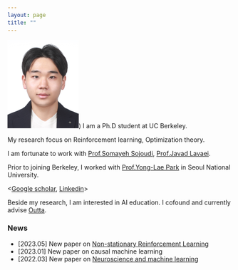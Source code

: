 ```yaml
---
layout: page
title: ""
---
```

![hyunin](/assets/Lee-Hyunin.png))
I am a Ph.D student at UC Berkeley. 

My research focus on Reinforcement learning, Optimization theory. 

I am fortunate to work with [Prof.Somayeh Sojoudi](https://people.eecs.berkeley.edu/~sojoudi/index.html), [Prof.Javad Lavaei](https://lavaei.ieor.berkeley.edu/).

Prior to joining Berkeley, I worked with [Prof.Yong-Lae Park](https://softrobotics.snu.ac.kr/) in Seoul National University. 

<[Google scholar](https://scholar.google.com/citations?user=kHTDu1YAAAAJ&hl=en), [Linkedin](https://kr.linkedin.com/in/hyunin-lee-539b641b1)>

Beside my research, I am interested in AI education. I cofound and currently advise [Outta](https://outta.ai/). 

### News 
* [2023.05] New paper on [Non-stationary Reinforcement Learning]() 
* [2023.01] New paper on causal machine learning
* [2022.03] New paper on [Neuroscience and machine learning](https://ieeexplore.ieee.org/stamp/stamp.jsp?tp=&arnumber=9829861)
